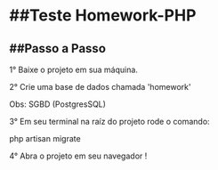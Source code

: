 
<h1>##Teste Homework-PHP</h1>

<h2>##Passo a Passo</h2>

<p>1° Baixe o projeto em sua máquina.</p>

<p>2° Crie uma base de dados chamada 'homework'</p>
<p>Obs: SGBD (PostgresSQL)</p>

<p>3° Em seu terminal na raíz do projeto rode o comando: </p>

<p>php artisan migrate</p>

<p>4° Abra o projeto em seu navegador !</p>
